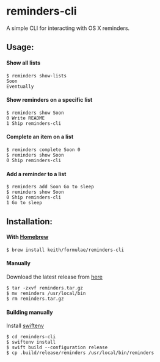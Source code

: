 # reminders-cli

A simple CLI for interacting with OS X reminders.

## Usage:

#### Show all lists

```
$ reminders show-lists
Soon
Eventually
```

#### Show reminders on a specific list

```
$ reminders show Soon
0 Write README
1 Ship reminders-cli
```

#### Complete an item on a list

```
$ reminders complete Soon 0
$ reminders show Soon
0 Ship reminders-cli
```

#### Add a reminder to a list

```
$ reminders add Soon Go to sleep
$ reminders show Soon
0 Ship reminders-cli
1 Go to sleep
```

## Installation:

#### With [Homebrew](http://brew.sh/)

```
$ brew install keith/formulae/reminders-cli
```

#### Manually

Download the latest release from
[here](https://github.com/keith/reminders-cli/releases)

```
$ tar -zxvf reminders.tar.gz
$ mv reminders /usr/local/bin
$ rm reminders.tar.gz
```

#### Building manually

Install [swiftenv](https://github.com/kylef/swiftenv/)

```
$ cd reminders-cli
$ swiftenv install
$ swift build --configuration release
$ cp .build/release/reminders /usr/local/bin/reminders
```
